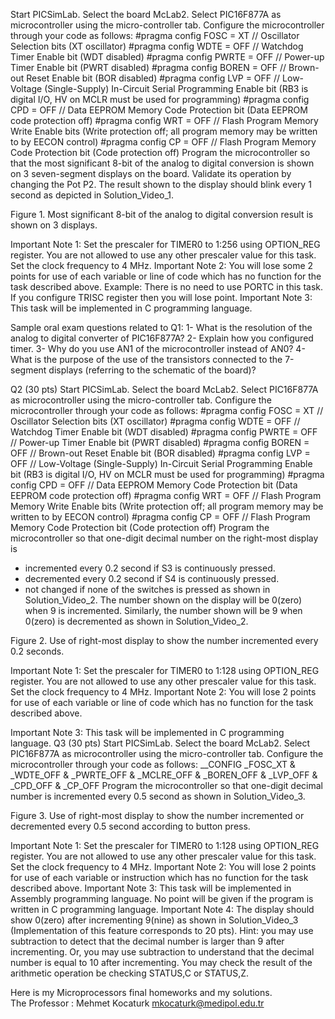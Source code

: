Start PICSimLab. Select the board McLab2. Select PIC16F877A as
microcontroller using the micro-controller tab. Configure the microcontroller through your
code as follows:
#pragma config FOSC = XT // Oscillator Selection bits (XT oscillator)
#pragma config WDTE = OFF // Watchdog Timer Enable bit (WDT disabled)
#pragma config PWRTE = OFF // Power-up Timer Enable bit (PWRT disabled)
#pragma config BOREN = OFF // Brown-out Reset Enable bit (BOR disabled)
#pragma config LVP = OFF // Low-Voltage (Single-Supply) In-Circuit Serial
Programming Enable bit (RB3 is digital I/O, HV on MCLR must be used for
programming)
#pragma config CPD = OFF // Data EEPROM Memory Code Protection bit (Data
EEPROM code protection off)
#pragma config WRT = OFF // Flash Program Memory Write Enable bits (Write
protection off; all program memory may be written to by EECON control)
#pragma config CP = OFF // Flash Program Memory Code Protection bit (Code
protection off)
Program the microcontroller so that the most significant 8-bit of the analog to digital
conversion is shown on 3 seven-segment displays on the board. Validate its operation by
changing the Pot P2. The result shown to the display should blink every 1 second as depicted
in Solution_Video_1.

Figure 1. Most significant 8-bit of the analog to digital conversion result is shown on 3 displays.

Important Note 1: Set the prescaler for TIMER0 to 1:256 using OPTION_REG register. You
are not allowed to use any other prescaler value for this task. Set the clock frequency to 4
MHz.
Important Note 2: You will lose some 2 points for use of each variable or line of code which
has no function for the task described above. Example: There is no need to use PORTC in
this task. If you configure TRISC register then you will lose point.
Important Note 3: This task will be implemented in C programming language.

Sample oral exam questions related to Q1:
1- What is the resolution of the analog to digital converter of PIC16F877A?
2- Explain how you configured timer.
3- Why do you use AN1 of the microcontroller instead of AN0?
4- What is the purpose of the use of the transistors connected to the 7-segment displays (referring
to the schematic of the board)?

Q2 (30 pts) Start PICSimLab. Select the board McLab2. Select PIC16F877A as
microcontroller using the micro-controller tab. Configure the microcontroller through your
code as follows:
#pragma config FOSC = XT // Oscillator Selection bits (XT oscillator)
#pragma config WDTE = OFF // Watchdog Timer Enable bit (WDT disabled)
#pragma config PWRTE = OFF // Power-up Timer Enable bit (PWRT disabled)
#pragma config BOREN = OFF // Brown-out Reset Enable bit (BOR disabled)
#pragma config LVP = OFF // Low-Voltage (Single-Supply) In-Circuit Serial
Programming Enable bit (RB3 is digital I/O, HV on MCLR must be used for
programming)
#pragma config CPD = OFF // Data EEPROM Memory Code Protection bit (Data
EEPROM code protection off)
#pragma config WRT = OFF // Flash Program Memory Write Enable bits (Write
protection off; all program memory may be written to by EECON control)
#pragma config CP = OFF // Flash Program Memory Code Protection bit (Code
protection off)
Program the microcontroller so that one-digit decimal number on the right-most display is
- incremented every 0.2 second if S3 is continuously pressed.
- decremented every 0.2 second if S4 is continuously pressed.
- not changed if none of the switches is pressed as shown in Solution_Video_2.
The number shown on the display will be 0(zero) when 9 is incremented. Similarly, the
number shown will be 9 when 0(zero) is decremented as shown in Solution_Video_2.

Figure 2. Use of right-most display to show the number incremented every 0.2 seconds.

Important Note 1: Set the prescaler for TIMER0 to 1:128 using OPTION_REG register. You
are not allowed to use any other prescaler value for this task. Set the clock frequency to 4
MHz.
Important Note 2: You will lose 2 points for use of each variable or line of code which has
no function for the task described above.

Important Note 3: This task will be implemented in C programming language.
Q3 (30 pts) Start PICSimLab. Select the board McLab2. Select PIC16F877A as
microcontroller using the micro-controller tab. Configure the microcontroller through your
code as follows:
__CONFIG _FOSC_XT &amp; _WDTE_OFF &amp; _PWRTE_OFF &amp; _MCLRE_OFF &amp; _BOREN_OFF &amp;
_LVP_OFF &amp; _CPD_OFF &amp; _CP_OFF
Program the microcontroller so that one-digit decimal number is incremented every 0.5
second as shown in Solution_Video_3.

Figure 3. Use of right-most display to show the number incremented or decremented every 0.5 second
according to button press.

Important Note 1: Set the prescaler for TIMER0 to 1:128 using OPTION_REG register. You
are not allowed to use any other prescaler value for this task. Set the clock frequency to 4
MHz.
Important Note 2: You will lose 2 points for use of each variable or instruction which has no
function for the task described above.
Important Note 3: This task will be implemented in Assembly programming language. No
point will be given if the program is written in C programming language.
Important Note 4: The display should show 0(zero) after incrementing 9(nine) as shown in
Solution_Video_3 (Implementation of this feature corresponds to 20 pts). Hint: you may use
subtraction to detect that the decimal number is larger than 9 after incrementing. Or, you
may use subtraction to understand that the decimal number is equal to 10 after incrementing.
You may check the result of the arithmetic operation be checking STATUS,C or STATUS,Z.

Here  is my Microprocessors final homeworks and my solutions.  
The Professor : Mehmet Kocaturk mkocaturk@medipol.edu.tr
